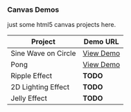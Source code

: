 ### Canvas Demos
just some html5 canvas projects here.
					
| Project 			    | Demo URL	 
| -------------------	| -----------------	|
| Sine Wave on Circle   | [View Demo](https://danny460.github.io/canvas-demos/src/sine-wave-circle/index.html)|
| Pong				    | [View Demo](https://danny460.github.io/canvas-demos/src/pong/index.html)|
| Ripple Effect		    | **TODO** |
| 2D Lighting Effect    | **TODO** |
| Jelly Effect		    | **TODO** |